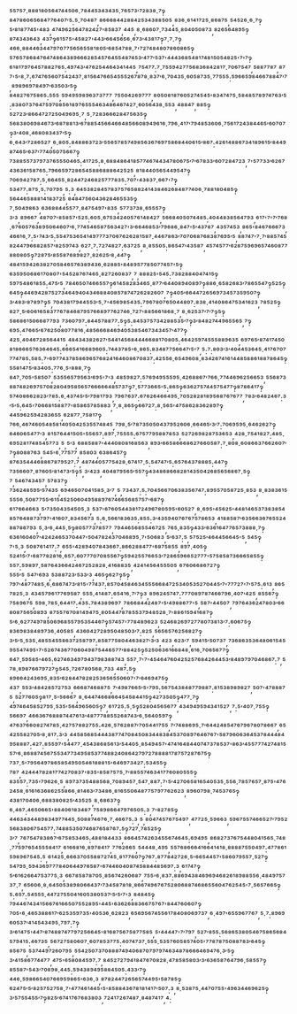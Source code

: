 ⁵⁵⁷⁵⁷·⁸⁸⁸¹⁸⁰⁵⁶⁴⁷⁴⁴⁵⁰⁶·⁷⁸⁴⁴⁵³⁴³⁴³⁵·⁷⁶⁵⁷³′⁷²⁸³⁸·⁷‽⁸⁴⁷⁸⁶⁰⁶⁵⁶⁸⁴⁷⁷⁶⁴⁰⁷′⁵:⁵·⁷⁰⁴⁸⁷,⁸⁶⁶⁶⁸⁴⁴²⁸⁸⁴²⁵³⁴³⁸⁸⁵⁰⁵,⁸³⁶·⁶¹⁴¹⁷²⁵·⁸⁶⁸⁷⁵,⁵⁴⁵²⁶·⁶·⁷‽⁵′⁸¹⁸⁷⁷⁴⁵'⁴⁸³,⁴⁷⁴⁹⁶²⁵⁶⁴⁷⁸²⁴²⁷'⁸⁵⁸³⁷,⁴⁴⁵,⁸·⁶⁸⁶⁰⁷·⁷³⁴⁴⁵·⁸⁰⁴⁰⁵⁰⁸⁷³,⁸²⁶⁵⁶⁴⁸⁹⁵‽⁸⁷⁴³⁴³⁶⁴³,⁴³⁷‽⁶¹⁵⁷⁵'⁴⁵⁸²⁷'⁴⁴³′⁶⁶⁴⁵⁶⁵⁶·⁶⁷³′⁴³⁸¹⁷‽⁷·⁷·⁷‽⁴⁶⁶·⁸⁸⁴⁴⁶³⁴⁴⁷⁹⁷⁰⁷⁷⁵⁶⁵⁶⁵⁵⁸¹⁸⁰⁵′⁶⁸⁵⁴⁷⁸⁸·⁷'⁷²⁷⁴⁸⁴⁸⁰⁷⁸⁶⁰⁸⁶⁵‽⁵⁷⁶⁵⁷⁸⁶⁸⁴⁷⁶⁴⁷⁴⁸⁶⁴³⁸⁹⁶⁶⁶²⁸⁵⁴⁵⁷⁶⁴⁵⁵⁴⁸⁷⁴⁵³′⁴⁷⁷′⁵³⁷'⁴⁴⁴³⁶⁸⁵⁴⁸¹⁷⁴⁸¹⁵⁰⁵⁴⁸²⁵'⁷'⁷‽⁶¹⁸¹⁷⁹⁷⁶⁴⁵⁷⁸⁸²⁷⁶⁵:⁴⁹⁷⁴³′⁴⁷⁶²⁵⁴⁴⁶⁴³⁴¹⁴⁴⁵,⁷⁵⁴⁷⁷:⁷·⁷⁵⁵⁹⁴²⁷⁷⁵⁶⁸³⁶⁸⁴²⁸¹⁷·⁷⁰⁶⁷⁵⁴⁷,⁵⁸⁸⁷⁷⁸⁷,⁸⁷⁷'⁵'⁸·⁷:⁶⁷⁴⁷⁶⁵⁶⁰⁷⁵⁴²⁴³⁷·⁸¹⁵⁶⁴⁷⁶⁶⁵⁴⁵⁵⁵²⁶⁷⁸⁷⁸·⁸³⁷′⁶·⁷⁰⁴³⁵·⁶⁰⁵⁸⁷³⁵·⁷⁷⁵⁵⁵:⁵⁹⁶⁶⁵⁹⁸⁴⁶⁶⁷⁸⁸⁴⁷′⁷,⁸⁹⁸⁹⁶⁹⁷⁸⁴⁹⁷′⁶³⁵⁰³′⁵‽⁸⁴⁸²⁷⁶⁷⁵⁸⁶⁵:⁵⁵⁵,⁵⁹⁴⁹⁵⁹⁸⁹⁶³⁷³⁷⁷⁷,⁷⁵⁵⁰⁴²⁶⁹⁷⁷⁷,⁸⁰⁵⁰⁸¹⁸⁷⁶⁰⁵²⁷⁴⁵⁴⁵'⁸³⁴⁷⁴⁷⁵·⁵⁸⁴⁸⁵⁷⁸⁹⁷⁴⁷⁶³′⁵:⁸³⁸⁰⁷³⁷⁶⁴⁷⁵⁹⁷⁰⁸⁵⁶¹⁸⁹⁷⁶⁵⁵⁵⁴⁶³⁴⁸⁶⁴⁶⁷⁴²⁷·⁶⁰⁵⁶⁴³⁸·⁵⁵³,⁴⁸⁸⁴⁷,⁸⁸⁵‽⁵²⁷²³′⁸⁶⁶⁴⁷²⁷²⁵⁰⁴⁹⁶⁹⁵·⁷,⁵·⁷²⁸³⁶⁶⁶²⁸⁴⁷⁵⁶³⁵‽⁵⁶⁸³⁸⁰⁶⁹⁸⁴⁶⁷³′⁶⁸⁷⁸⁸¹³′⁶⁷⁸⁸⁵⁴⁵⁶⁶⁴⁶⁶⁴⁸⁵⁶⁶⁰⁸⁹⁴⁹⁶¹⁶·⁷⁹⁶·⁴¹⁷′⁷⁹⁴⁸⁵³⁶⁰⁶·⁷⁵⁶¹⁷²⁴³⁸⁴⁴⁶⁵′⁶⁰⁷⁰⁷‽³′⁴⁰⁸·⁴⁶⁸⁰⁸³⁴³⁷′⁵‽⁶·⁶⁴³′⁷²⁸⁶⁵²⁷,⁶·⁸⁰⁵:⁸⁴⁸⁸⁶³⁷²³′⁵⁵⁶⁵⁷⁸⁵⁷⁴⁹⁸⁵⁶³⁶⁷⁶⁹⁷⁵⁸⁶⁸⁴⁴⁰⁶¹⁵′⁸⁶⁷:⁴²⁶¹⁴⁸⁸⁶⁷³⁴¹⁸⁹⁶¹⁵′⁸⁴⁴⁹⁸⁷⁴⁶⁵′⁶³⁷′⁷⁷⁴⁰⁵⁰⁷⁵⁶⁶⁷‽⁷³⁸⁸⁵⁵⁷³⁷⁹⁷³⁷⁶⁵⁵⁵⁰⁴⁶⁵:⁴¹⁷²⁵:⁸·⁶⁸⁸⁴⁸⁶⁴¹⁸⁵⁷⁷⁴⁶⁷⁴⁴³⁴⁷⁸⁰⁶⁷⁵′⁷′⁶⁷⁸³³′⁶⁰⁷²⁸⁴⁷²³,⁷'⁵⁷⁷³³′⁶²⁶⁷⁴³⁶³⁶¹⁵⁸⁷⁶⁵:⁷⁹⁶⁶⁵⁹⁷²⁸⁶⁵⁴⁵⁸⁸⁶⁸⁸⁸⁶⁴²⁵²⁵,⁸¹⁸⁴⁴⁰⁵⁶⁵⁴⁴⁹⁵⁴⁷‽⁷⁰⁶⁹⁴²⁷⁸⁷:⁵·⁶⁶⁴⁵⁵·⁸²⁴⁴⁷²⁴⁶⁸²⁵⁷⁷⁷⁸³⁵:⁷⁰⁷'⁴³⁸³⁷·⁶⁶⁷'⁷‽⁵³⁴⁷⁷:⁸⁷⁵·⁵:⁷⁰⁷⁹⁵,⁵:³,⁶⁴⁵³⁸²⁸⁴⁵⁷⁸³⁷⁵⁷⁶⁵⁸⁸²⁴¹⁴³⁸⁴⁶²⁶⁸⁴⁸⁷⁷⁴⁰⁶·⁷⁸⁸¹⁸⁰⁴⁸⁵‽⁵⁶⁴⁴⁶⁵⁸⁸⁸¹⁴¹⁸³⁷²⁵,⁸⁴⁸⁴⁷⁵⁶⁰⁴³⁶²⁸⁴⁶⁵⁵³⁵‽⁷·⁵⁰⁴⁹⁸⁶³,⁶³⁶⁸⁸⁴⁴⁵⁵⁷⁷·⁸⁴⁷⁵⁴⁹⁷'⁸³⁵,⁵⁷⁷³⁷³⁸·⁶⁵⁵⁵⁷‽³′³,⁸⁹⁶⁶⁷,⁴⁸⁷⁰⁷'⁸⁵⁸⁵⁷'⁵²⁵:⁶⁰⁵·⁶⁷⁵³⁴²⁴⁰⁵⁷⁶¹⁴⁸⁴²⁷,⁵⁶⁶⁸⁴⁰⁵⁰⁷⁴⁴⁸⁵:⁴⁰⁴⁴⁸³⁸⁵⁶⁴⁷⁹³,⁶¹⁷'⁷'⁷′⁷⁶⁸·⁶⁷⁶⁰⁵⁷⁶³⁸⁹⁵⁰⁶⁴⁶⁰⁷′⁶·⁷⁷⁴⁵⁴⁶⁵⁸⁷⁵⁶³⁴²⁷'³′⁶⁶⁴⁶⁸⁵³′⁷⁹⁶⁸⁶·⁸⁴⁷'⁵′⁴³⁷⁸⁷,⁴³⁵⁷⁴⁵³,⁸⁶⁵'⁸⁴⁶⁷⁶⁶⁶⁷³,⁴⁶⁶¹⁶·⁷:⁵'⁷⁴³′⁵:⁵⁵⁴⁷⁵³⁶⁵⁴¹⁴⁹⁷⁷⁷³⁷⁰⁶⁷⁶²⁶²⁸¹⁵⁸⁷·⁴⁴⁶⁷⁸⁶³′⁷⁰⁷⁰⁶⁸⁷⁶⁸³⁸⁷⁶⁹⁵′⁵,⁸⁸⁷⁴⁷'⁷·⁷′⁸⁸⁵⁷⁴⁵⁸²⁴⁴⁷⁹⁶⁶⁸²⁸⁵⁷′⁸²⁵⁹⁷⁴³,⁶²⁷·⁷:⁷²⁷⁴⁸²⁷:⁶³⁷²⁵,⁸·⁸⁵⁵⁰⁵:⁸⁶⁵⁴⁷′⁴³⁵⁸⁷,⁴⁵⁷⁴⁵⁷⁷′⁶²⁸⁷⁵⁹⁶⁹⁶⁵⁷⁴⁶⁰⁸⁷⁷⁸⁸⁰⁸⁰⁵‽⁷²⁸⁷⁵′⁸⁵⁵⁸⁷⁶⁸⁹⁸²⁷·⁸²⁶²⁵′⁸·⁴⁴⁷‽⁴⁸⁴¹⁵⁹⁴²⁶³⁸²⁷⁰⁵⁸⁴⁶⁵⁷⁶³⁸⁹⁴³⁶·⁶²⁸⁸⁵'⁸⁴⁸⁹⁵⁷⁷⁸⁵⁰⁷⁷⁴⁵⁷'⁵‽⁶³⁵⁹⁵⁰⁶⁸⁶¹⁷⁰⁸⁰⁷'⁵⁴⁵²⁸⁷⁶⁷⁴⁶⁵·⁸²⁷²⁶⁰⁸³⁷,⁷,⁸⁸⁸²⁵'⁵⁴⁵:⁷³⁸²⁸⁸⁴⁰⁴⁷⁴¹⁵‽⁵⁹⁷⁵⁴⁸⁶¹⁸⁵⁵:⁴⁷⁵′⁵,⁷⁸⁴⁶⁵⁰⁷⁴⁶⁶⁵⁵⁷‽⁶¹⁴⁵⁸²⁸³⁴⁶⁵·⁸⁷⁷′⁶⁴⁴⁰⁸⁹⁴⁰⁸⁹⁷‽⁸⁸⁶·⁶⁵⁸²⁶⁸³′⁷⁸⁶⁵⁵⁴⁷‽⁵²⁵‽⁶⁴⁵‽⁴⁴⁶⁹⁴²⁸⁷⁵²⁷³⁴⁶⁴⁹⁴⁰⁴³⁴⁶⁸⁸⁴⁰⁸⁵⁷⁸⁷⁴⁷²⁶²⁸²⁶⁰⁷,⁷‽⁴⁰⁵′⁶⁶⁴⁴⁷²⁶⁵⁶⁹⁷³⁴⁵⁷³⁵⁹⁵⁰⁷‽³′⁴⁸³′⁸⁷⁸⁹⁷‽⁵,⁷⁰⁴³⁸¹⁷⁹⁴⁴⁵⁵³′⁵·⁷'⁴⁵⁶⁹⁸⁵⁴³⁵:⁷⁹⁶⁷⁸⁰⁷⁶⁵⁰⁴⁴⁸⁰⁷:⁸³⁸·⁴¹⁴⁰⁸⁶⁴⁷⁵³⁴¹⁶²³,⁷⁸⁵²⁵‽⁸²⁷·⁵′⁶⁰⁶¹⁶⁵⁸³⁷⁷⁶⁷⁸⁴⁶⁸⁷⁹⁵⁷⁶⁶⁸⁹⁷⁷⁶²⁷⁴⁶·⁷²⁷'⁸⁸⁵⁶⁶¹⁸⁶⁸·⁷,⁸·⁶²⁵³⁷′⁷′⁷‽⁵‽⁵⁸⁶⁸⁶¹⁵⁰⁶⁶⁸⁷⁷⁹³,⁷³⁶⁰⁷⁹⁷:⁸⁴⁴⁵⁷⁸⁸⁷⁷:⁵‽⁵:⁸⁴⁵³⁷⁵⁷³⁴²⁸⁸⁵³⁵′⁷‽³′⁸⁴⁸²⁷⁴⁴⁹⁶⁵⁵⁶⁵,⁷‽⁶⁹⁵:⁴⁷⁶⁶⁵′⁶⁷⁶²⁵⁰⁸⁰⁷⁷⁸¹⁶·⁴⁸⁵⁶⁶⁶⁸⁴⁶⁹⁴⁰⁵³⁸⁵⁴⁶⁷³⁴³⁴⁵⁷′⁴⁷⁷‽⁴²⁵·⁴⁰⁴⁶⁷²⁸⁵⁶⁴⁴¹⁵,⁴⁸⁴³⁴³⁸²⁶²⁷′⁵⁴⁴¹⁴⁵⁶⁸⁴⁴⁴⁶⁶⁸⁸¹⁷⁰⁸⁰⁵:⁴⁶⁴²⁵⁹⁷⁴⁵⁵⁵⁸⁸⁹⁶³⁵,⁶⁹⁷⁶⁵′⁸⁷⁴¹⁷⁴⁵⁰⁸¹⁸⁶⁶⁶⁵⁷⁶³⁶⁴⁶⁴⁵:⁶⁶⁶⁵⁴¹⁶⁶⁸⁹⁶⁰⁵:⁷⁴⁴³⁷⁸⁵'⁶·⁸⁶⁵:⁸³⁴⁸⁷⁷⁵⁶⁶⁴⁷′⁵'⁷,⁵:⁷:⁸⁰³′³′⁴⁰⁴⁴⁵³⁶⁴⁵·⁴¹⁷⁶⁷⁰⁷⁷⁷⁴⁷⁸⁵:⁵⁸⁵:⁷'⁶⁹⁷⁷⁴³⁷⁸⁵⁸⁶⁹⁶⁵⁷⁶⁸²⁴¹⁶⁴⁶⁰⁸⁶⁷⁰⁸³⁷:⁴²⁵⁵⁶·⁶⁵⁴⁹⁶⁰⁸·⁸³⁴²⁶⁷⁴¹⁶¹⁴⁴⁸⁵⁸⁸⁶¹⁸⁸⁷⁸⁶⁴⁵‽⁵⁵⁸¹⁴⁷⁵′⁸³⁴⁰⁵:⁷⁷⁶·⁵'⁸⁸⁸·⁷‽⁸⁴⁷·⁷⁰⁵'⁵⁸⁵⁰⁷,⁵³⁵⁵⁶⁵⁷⁹⁵⁶³′⁶⁹⁵'⁷'³,⁴⁸⁵⁹⁸²⁷:⁵⁷⁶⁹⁴⁹⁵⁵⁵⁹⁵·⁴²⁶⁸⁸⁶⁷′⁷⁶⁶·⁷⁷⁴⁴⁶⁹⁶²⁵⁶⁶⁵³,⁵⁵⁶⁸⁷³⁸⁸⁷⁴⁸²⁶⁹⁷⁵⁷⁰⁸²⁸⁰⁴⁹⁵⁸⁵⁶⁵⁷⁶⁶⁶⁶⁶⁴⁸⁵⁷³⁷‽⁷·⁵⁷⁷³⁶⁶⁵'⁵:⁸⁶⁵‽⁶³⁶²⁷⁵⁷⁴⁴⁵⁷⁵⁴⁷⁷‽⁸⁷⁸⁶⁴¹⁷‽⁵⁷⁴⁰⁸⁶⁶²⁸²³′⁷⁸⁵:⁶·⁴³⁷⁴⁵′⁵′⁷⁹⁸¹⁷⁹³,⁷⁹⁶⁷⁶³⁷:⁶⁷⁶²⁶⁴⁶⁶⁴⁹⁵·⁷⁰⁵²⁸²⁸¹⁸⁹⁵⁶⁸⁷⁶⁷⁶⁷⁷,⁷⁸³′⁶⁴⁸²⁴⁶⁷:³′⁵′⁵:⁶⁴⁵'⁷⁰⁶⁶⁸¹⁵⁸⁸⁷⁷'⁸⁵⁸⁶⁵⁷⁸⁵⁸⁸³,⁷·⁸·⁸⁶⁵‽⁶⁶⁷²⁷:⁸·⁵⁶⁵'⁴⁷⁵⁸⁶²⁸³⁶²⁸⁹⁷‽⁴⁴⁵⁹⁶²⁵⁹⁴²⁸³⁶⁵⁵,⁶²⁸⁷⁷·⁷⁵⁸¹⁷‽⁷⁶⁶·⁴⁶⁷⁴⁶⁰⁵⁴⁸⁵⁸¹⁴⁰⁵⁰⁴²⁵³⁵⁵⁷⁴⁸⁴⁵,⁷⁹⁸·⁵′⁷⁸⁷³⁵⁰⁵⁰⁴³⁷⁹⁵²⁶⁰⁶·⁶⁶⁴⁶⁵′³′⁷:⁷⁰⁶⁹⁵⁹⁵·⁶⁴⁶²⁶²⁷‽⁶⁴⁶⁰⁶⁵⁴⁷⁷′³,⁸¹⁵⁷⁶⁴⁴¹⁵⁰⁵'⁵⁵⁶⁵⁷:⁸⁹⁷·⁷⁵⁵⁵⁵:⁶⁷⁵⁷⁷⁹⁵⁸⁸⁷⁸⁵³,⁵²⁷²⁶⁹⁸²⁸⁷⁵³⁶⁵³,⁴²⁸·⁷⁵⁴¹⁸²⁷:⁴⁸⁵·⁶⁹⁵²⁸¹⁷⁴⁸⁵⁴⁵⁷⁷³,⁵,⁵′³,⁶⁸⁸⁵⁸⁸⁷'⁴⁴⁴⁰⁸⁰⁸¹⁶⁸⁵⁶³,⁸⁹³′⁶⁶⁵⁸⁶⁶⁶⁸⁶²⁷⁶⁶⁰⁵⁸⁷:⁷·⁸⁰⁸·⁶⁰⁸⁶⁶³⁷⁶⁶²⁶⁰⁷′⁷‽⁸⁰⁸⁸⁷⁶³,⁵⁴⁵'⁶·⁷⁷⁵⁷⁷,⁸⁵⁸⁰³,⁶³⁸⁶⁴⁵⁷‽⁸⁷⁶³⁵⁴⁴⁴⁶⁸⁸⁶⁷⁸⁷⁹⁵²⁷:⁷,⁴⁸⁷⁴⁴⁰⁵⁷⁷⁵⁴²⁸·⁶⁷⁴¹⁷·⁵:⁵⁴⁷⁴⁷′⁵:⁶⁵⁷⁶⁴³⁷⁸⁸⁸⁵:⁴⁴⁷‽⁷³⁵⁶⁶⁰⁷·⁸⁷⁶⁰⁵′⁸¹⁴⁷³′⁵‽⁵,³′⁴²³,⁴⁰⁴⁸⁷⁹⁵⁶⁵′⁵⁵⁷‽⁴³⁴⁸⁶⁸⁶⁶⁸²⁸¹⁴³⁵⁰⁴²⁶⁸⁵⁶⁵⁶⁸⁶⁷·⁵‽⁷,⁵⁴⁶⁷⁴³⁴⁵⁷,⁵⁷⁸³⁷‽⁷³⁶²⁴⁸⁵⁹⁵′⁵⁷⁴³⁵,⁶⁹⁴⁶⁵⁰⁷⁰⁴¹⁵⁸⁵·³′⁷,⁵,⁷³⁴³⁷:⁵:⁷⁰⁴⁵⁶⁶⁷⁰⁶³⁸³⁵⁶⁷⁴⁷:⁸⁹⁵⁵⁷⁰⁵⁸⁷²⁵·⁸⁵³,⁸·⁸³⁸³⁶¹⁵⁵⁵⁵⁶·⁵⁰⁸⁷⁷⁵⁵′⁶¹⁵⁴⁵²⁵⁰⁶⁰⁴⁹⁵⁸⁸⁹⁷⁶⁷⁴⁶⁶⁵⁶⁸⁵⁷⁵⁷'⁶⁸⁷‽⁶¹⁷⁶⁶⁴⁶⁶³,⁵′⁷³⁵⁰⁴³⁵⁴⁵⁰⁵·³,⁵³⁷'⁶⁷⁶⁰⁵⁴⁴³⁸¹⁷²⁴⁹⁶⁷⁸⁰⁵⁹⁵'⁶⁰⁵²⁷,⁸·⁶⁹⁵'⁴⁵⁶²⁵'⁴⁴⁸¹⁴⁶⁵³⁷³⁸³⁸⁵⁴⁸⁵⁷⁶⁴⁸⁸⁷³⁷⁹⁷'⁴¹⁶⁰⁷·⁸³⁴⁵⁶⁷³,⁵:⁶·⁵⁶⁶¹⁸³⁶³⁵:⁸⁵⁵:³′⁴³⁵⁹⁴⁰⁷⁶⁷⁶⁷⁵⁷⁸⁶⁵³,⁴¹⁸⁸⁵⁸⁷′⁶³⁵⁶⁶³⁶⁷⁶⁵⁵²⁴⁸⁸⁷⁸⁶⁷⁹³,⁵·³′⁶·⁴⁴⁵·⁵‽⁸⁰⁵⁷⁷³⁷⁸⁵⁷⁷,⁷⁹⁴⁴⁶⁵⁶⁸⁵⁵⁴⁶⁷²⁵,⁷⁶⁵·⁸³⁵‽⁴³³′⁶³⁶¹⁶⁴⁷⁷⁶⁵⁷³⁸⁸⁸·⁷‽⁶³⁶¹⁶⁰⁴⁰⁷′⁴²⁴²⁴⁶⁵³⁷⁰⁴⁴⁷'⁵⁰⁴⁷⁸²⁴³⁷⁰⁴⁶⁸⁹⁵·⁷'⁵⁰⁶⁸³,⁵′⁶³⁷:⁵,⁵⁷⁵²⁵′⁴⁶⁴⁴⁵⁶⁶⁴⁵'⁵,⁵⁴⁵‽⁷'⁵·³,⁵⁰⁸⁷⁶¹⁴¹⁷:⁷,⁶⁵⁵'⁴²⁸⁹⁴⁰⁷⁸⁴³⁶⁶⁷:⁸⁶⁶²⁸⁸⁴⁷⁷'⁶⁸⁷⁵⁸⁵⁵,⁸⁹⁷·⁴⁰⁵‽⁵²⁴¹⁵′⁷'⁶⁸⁷⁷⁸²⁸¹⁶·⁶⁵⁷:⁶⁰⁷⁷⁷⁰⁷⁰⁸⁵⁵⁶⁷‽⁵⁹⁴²⁵⁵⁷⁶⁶⁵³′⁷²⁸⁶⁵⁹⁶⁶⁵²⁷⁷⁷'⁵⁷⁵⁸⁵⁸⁷³⁶⁶⁶⁵⁸⁵⁵‽⁵⁵⁷:⁵⁹⁸⁹⁷·⁵⁸⁷⁶⁴³⁶⁶⁴²⁴⁶⁷²⁵²⁸²⁸·⁴¹⁶⁸⁸³⁵,⁴²⁴¹⁴⁵⁶⁴⁵⁵⁵⁰⁵,⁶⁷⁶⁰⁶⁶⁸⁶⁷²⁷‽⁵⁵⁵′⁵,⁵⁴⁷′⁶⁹³,⁵³⁸⁸⁷²³′⁵³³′³,⁴⁶⁵‽⁶²⁷‽⁵‽⁷⁹⁷′⁴⁸⁷⁷⁴⁸⁵·⁶·⁶⁸⁶⁷⁴⁷³′⁸¹⁵'⁷⁷⁴³⁷:⁸⁵⁷⁰⁴⁵⁸⁴⁶³⁴⁵⁵⁵⁶⁶⁸⁴⁷²⁵³⁴⁰⁵³⁵²⁷⁰⁴⁴⁵′⁷'⁷⁷⁷²⁷'⁷′⁵⁷⁵:⁶¹³,⁸⁶⁵⁷⁸²⁵·³,⁴³⁴⁵⁷⁹⁶¹⁷⁷⁶⁹⁵⁸⁷,⁵⁵⁵·⁴¹⁴⁸⁷:⁶⁵⁴¹⁶·⁷′⁷‽³,⁸⁹⁶²⁴⁵⁷⁴⁷:⁷⁷⁷⁰⁸⁹⁷⁸⁷⁴⁶⁶⁷⁹⁶·⁴⁰⁷′⁴²⁵,⁸⁵⁵⁶⁷‽⁷⁵⁸⁹⁶⁷⁵,⁵⁹⁸·⁷⁸⁵·⁶⁴⁴¹⁷:⁴³⁵:⁷⁸⁴³⁸⁹⁶⁹⁷,⁷⁸⁶⁶⁸⁴⁴²⁴⁸⁷'⁵′⁴⁹⁸⁸⁶⁷⁷'⁵,⁵⁸⁷'⁴⁴⁵⁰⁷,⁷⁹⁷⁶⁴³⁶²⁴⁷⁸⁰³′⁶⁶⁸⁰⁸⁷⁵⁶⁵⁰⁸⁹³,⁸⁷⁵⁵⁷⁶⁷⁰⁸¹⁴⁹⁴⁷⁵·⁸⁰⁵⁴⁴⁷⁸⁷⁸⁵⁵³⁷⁹⁴⁸⁵²⁸·⁷'⁸⁸⁶¹⁵⁹⁴¹⁶⁸⁷‽⁵′⁶·⁶²⁷⁷⁴⁹⁷⁸⁵⁰⁶⁹⁶⁸⁵⁵⁷⁹⁵³⁵⁴⁴⁶⁷‽⁵⁷⁴⁵⁷'⁷⁷⁸⁴⁸⁹⁶²³,⁵²⁴⁶⁸²⁶⁹⁷²⁷⁷⁸⁰⁷³⁸¹³′⁷:⁶⁰⁶⁷⁵‽⁸³⁶⁹⁸³⁸⁴⁸⁹⁷³⁶·⁴⁰⁵⁸⁵,⁴³⁶⁰⁴²⁷²⁸⁹⁵⁰⁴⁸⁵⁰³′⁷:⁸²⁵,⁵⁶⁵⁶⁵⁷⁶²⁵⁶⁸²⁷‽³′⁵′⁵·⁵³⁵·⁴⁸⁵⁵⁴⁵⁵⁸⁶³⁷²⁵⁸⁷⁹⁷:⁸⁵⁸⁷⁷⁵⁸⁰⁴⁴⁶³⁸²⁷′³′³,⁴²³,⁶²³′⁷,⁵⁹⁴¹⁵′⁵⁰⁷³⁷,⁷³⁶⁸⁶³⁵³⁶⁴⁸⁰⁶¹⁵⁴⁵⁹⁵⁵⁴⁷⁴⁹⁵'⁷'⁵²⁶⁷⁴³⁶⁷⁷⁰⁶⁰⁴⁹⁸⁷⁵⁴⁴⁶⁵⁷⁷′⁸⁸⁴²⁵‽⁵²⁵⁰⁶³⁶¹⁶⁶⁸⁴⁸·⁶¹⁶·⁷⁰⁶⁵⁶⁷⁷‽⁶⁴⁷·⁵⁹⁵⁸⁵'⁴⁶⁵:⁶²⁷⁴⁶³⁴⁹⁷⁹⁴³⁷⁹⁸³⁸⁸⁷⁴³,⁵⁵⁷·⁷'⁷'⁴⁵⁴⁶⁴⁷⁶⁰⁴²⁵²⁵⁷⁶⁸⁴²⁶⁴⁴⁵³′⁸⁴⁸⁹⁷⁹⁷⁰⁴⁶⁸⁶⁷:⁷,⁵⁷⁸·⁸⁹⁸⁷⁶⁶⁷⁹⁷²⁷‽⁵⁴⁵·⁷²⁶⁷⁸⁰⁵⁶⁸·⁷³³,⁴⁸⁷:⁵‽⁸⁹⁶⁶⁴²⁴³⁶⁹⁵·⁸³⁵′⁶²⁸⁴⁴⁷⁸²⁸²⁵³⁶⁵⁶⁵⁵⁰⁶⁰⁷'⁷′⁶⁴⁶⁹⁴⁷⁵‽⁴³⁷,⁵⁵³′⁴⁸⁴²⁸⁵⁷²⁷⁵³,⁶⁶⁶⁸⁷⁴⁶⁸⁸⁷⁵,⁷′⁴⁹⁸⁷⁶⁶⁵′⁵'⁷⁹⁵:⁵⁶⁷⁵⁴³⁸⁴⁸⁷⁷⁹⁸⁸⁷:⁸¹⁵³⁸⁹⁸⁹⁸²⁷,⁵⁰⁷'⁴⁷⁸⁸⁸⁷⁵,⁵²⁷⁷⁶⁰⁵‽⁸¹⁷·⁵'⁵⁶⁶⁶⁷,⁸·⁶⁴⁴⁷⁴⁶⁶⁸⁶⁶⁴⁵⁴⁵⁸⁴⁴¹⁵‽⁴²⁷³⁵⁰⁵‽⁴⁷⁷·⁷‽⁴⁹⁷⁴⁶⁴⁵⁸⁵²⁷⁹⁵·⁵³⁵'⁵⁶⁴⁹⁶⁵⁶⁰⁵‽⁷,⁶¹⁷²⁵:⁵·⁵‽⁵²⁸⁰⁴⁵⁶⁵⁶⁷⁷,⁴³⁴⁹⁴⁹⁵⁹⁴³⁴¹⁵²⁷,⁷:⁵'⁴⁰⁷·⁷⁵⁵‽⁵⁶⁶⁹⁷,⁴⁶⁶³⁶⁷⁶⁸⁸⁸⁷⁴⁴⁷⁶¹³′⁴⁸⁷⁷⁷⁸⁸⁵⁵²⁶⁸⁷⁴³′⁶·⁵⁶⁴⁰⁵⁹⁷‽⁴⁷⁶³⁷⁶⁶⁰⁸²⁷⁴⁷⁸⁵·⁴²⁷⁵⁷⁸⁸²⁷⁵⁵:⁴²⁶·⁵⁷⁶²⁸⁸⁷′⁷⁰⁵⁴⁴¹⁷⁵⁵,⁷′⁷⁴⁸⁸⁶⁹⁵·⁷′⁶⁴⁴²⁴⁸⁵⁴⁷⁶⁷⁹⁶⁷⁸⁰⁷⁸⁶⁶⁷,⁶⁵⁴²⁵⁵⁸²⁷⁰⁵′⁸·⁸¹⁷:³′³,⁴⁴⁵⁸⁵⁶⁸⁵⁴⁴⁴³⁸⁷⁷⁴⁷⁰⁸⁴⁵⁰⁸³⁴⁴⁸³⁸⁴⁵³⁷⁰⁸⁹⁷⁶⁴⁶⁷⁶⁷'⁵⁸⁷⁹⁶⁰⁶³⁶⁴⁵³⁷⁸⁴⁴⁴⁸⁴⁹⁵⁸⁸⁸⁷:⁴²⁷:⁸⁵⁵⁹⁷'⁵⁴⁴⁷⁷·⁴⁵⁴³⁸⁶⁸⁵⁶¹³′⁵⁴⁴⁰⁵·⁸⁵⁴⁹⁴⁵⁷'⁴⁷⁴¹⁶⁴⁸⁴⁴⁰⁷⁴⁷³⁷⁸⁵³⁷'⁸⁶³′⁴⁵⁵⁷⁷⁷⁴²⁷⁴⁸¹⁵⁵⁷′⁶·⁸⁶⁸⁸⁷⁴⁵⁶⁷⁵⁵³⁴⁷⁷³⁴⁹⁵⁸⁵³⁷⁷⁴⁸⁸²⁴⁰⁸⁶⁴²⁷⁹⁷²⁷⁸⁸⁸⁸¹⁷⁸⁷⁵⁷²⁸⁷⁶⁷⁵‽⁷³⁷·⁵'⁷⁹⁵⁶⁴⁹⁷⁸⁶⁵⁸⁵⁴⁹⁵⁰⁵⁴⁶¹⁸⁸⁸¹⁵'⁶⁴⁶⁹⁷³⁴²⁷:⁵³⁴⁵⁵‽⁷⁸⁷,⁴²⁴⁴⁴⁷⁸²⁸¹⁷⁷⁴²⁷⁰⁸³⁷'⁸³⁵'⁸⁵⁸⁷⁵⁷⁵·⁷′⁸⁸⁵⁵⁷⁴⁶³⁴¹⁷⁷⁶⁰⁸⁰⁵⁵⁵‽⁸³⁵⁵⁷:⁷³⁵'⁷⁹⁶²⁶·⁵,⁸⁹⁷³⁷³⁵⁴⁸⁸⁵⁶⁸·⁷⁰⁸⁹⁴⁵⁷·⁵⁴⁷·⁸⁸⁷:⁷'⁵′⁴²⁷⁰⁶⁵⁸¹⁶⁵⁴⁰⁵³⁵·⁵⁵⁶·⁷⁸⁵⁷⁶⁵⁷·⁸⁷⁵'⁴⁷⁶²⁴⁵⁸·⁶¹⁶¹⁶³⁶⁸⁶²⁵⁵⁸⁶⁶·⁸¹⁴⁶³′⁷³⁴⁸⁶·⁸¹⁶⁵⁵⁰⁶⁴⁸⁷⁷⁵⁷⁹⁷⁷⁶²⁶²³,⁸⁹⁶⁰⁷⁹⁸·⁷⁴⁵³⁷⁶⁵‽⁴³⁸¹⁷⁰⁴⁰⁶·⁶⁸⁸³⁸⁰⁸²⁵′⁴³⁵²⁵,⁸·⁶⁸⁶³⁷‽⁶·⁴⁶⁷:⁴⁶⁵⁰⁶⁶⁵'⁸⁸⁴⁰⁶¹⁸³⁴⁸⁷,⁷⁵⁸⁹⁸⁶⁶⁴⁷⁹⁷⁶⁵⁰⁵:³,⁷'⁸²⁷⁸⁵‽⁴⁴⁶³⁴³⁴⁴⁸⁹⁸³⁴⁹⁷⁷⁴⁴⁵·⁵⁰⁸⁸⁷⁴⁶⁷⁶·⁷·⁴⁶⁶⁷⁵:³,⁵,⁸⁰⁴⁷⁴⁵⁷⁶⁷⁵⁴⁹⁷,⁴⁷⁷²⁵·⁵⁹⁶⁶³,⁵⁹⁶⁷⁵⁵⁷⁴⁶⁶⁵²⁷′⁷⁹⁵²⁵⁶⁸³⁸⁰⁶⁷⁵⁴⁵⁷⁷:⁷⁴⁸⁸⁵³⁵⁰⁷⁴⁶⁸⁷⁶⁵⁸⁷⁶⁷:⁵‽⁷²⁷·⁷⁸⁵²⁵‽³′⁷,⁷⁶⁷⁵⁴⁷⁸³⁸⁶⁷′⁶⁷⁵⁸⁵³⁴⁶⁵:⁴⁸⁸¹⁸⁴⁴³³,⁸⁶⁶⁴⁵⁷⁴²⁶³⁴⁵⁵⁶⁷⁴⁶⁴⁵:⁶⁹⁴⁹⁵,⁸⁶⁸²⁷³⁷⁶⁷⁵⁴⁴⁸⁰⁴¹⁵⁶⁵·⁷⁴⁸·⁷⁷⁵⁹⁷⁶⁵⁴⁵⁵⁵⁸⁴¹⁷,⁶¹⁶⁶⁸¹⁶·⁸⁹⁷⁸⁴¹⁷,⁷⁷⁶²⁶⁶⁵,⁵⁴⁴⁴⁸·⁴⁹⁵,⁵⁵⁷⁶⁸⁶⁶⁶⁴¹⁶⁶⁴¹⁴¹⁸·⁸⁸⁸⁸⁷⁵⁵⁰⁴⁹⁷:⁴⁷⁷⁸⁶¹⁵⁹⁸⁹⁶⁷⁵⁴⁵:⁵,⁶¹⁴²⁵·⁶⁶⁶³⁷⁰⁵⁵⁸⁸⁷²⁷⁴⁵·⁸¹⁷⁷⁶⁰⁷‽⁷⁶⁷:⁸⁷⁷⁸⁴²⁷²⁶·⁵'⁶⁶⁵⁴⁴⁵⁷'⁵⁸⁶⁰⁷⁹⁵⁵⁷·⁵²⁷‽⁵⁴⁷⁹⁵·⁵⁹⁴³⁶⁹⁷⁷⁷⁸⁴⁰⁶⁴⁴⁹⁷⁶⁵⁸⁷'⁶⁷⁴⁴⁶⁰⁴⁰⁸⁷⁴⁵⁸⁸⁴⁴⁸⁵⁶⁹⁷:³,⁶¹⁷⁴⁷‽⁵′⁶¹⁶²⁶⁶⁴⁷⁵³⁷⁷⁵·³,⁶⁶⁷⁸⁵⁸⁷⁸⁷⁰⁵·⁸⁵⁶⁷⁴²⁶⁰⁶⁸⁷,⁷⁵⁵'⁶·⁸³⁷:⁸⁸⁶⁹⁴³⁸⁴⁶⁹⁶⁹⁴⁶⁸²⁶¹⁸⁹⁸⁸⁵⁵⁶·⁴⁸⁴⁹⁷⁵⁷³⁷·⁷,⁶⁵⁶⁰⁶·⁸·⁶⁴⁵⁰⁵³⁸⁹⁸⁰⁶⁶⁴³⁷′⁷³⁴⁵⁸⁷⁸¹⁸·⁸⁶⁶⁷⁴⁹⁶⁷⁶⁷⁵²⁸⁰⁶⁸⁸⁷⁴⁶⁸⁶⁵⁵⁶⁰⁴⁷⁶²⁵⁴⁵'⁷·⁵⁶⁵⁷⁶⁶⁵‽⁵:⁶⁵⁷:⁵⁴⁵⁵⁵·⁴⁴⁷²⁷⁵⁵⁰⁴¹⁶⁰⁵³⁸⁰⁵³⁷′⁵′⁵′⁷'³,⁸⁴⁸⁴⁵‽⁷⁹⁴⁴⁶⁷⁴³⁴¹⁵⁶⁶⁷⁶¹⁶⁶⁵⁰⁷⁵⁵²⁸⁹⁵'⁴⁴⁵'⁶³⁶²⁶⁸⁸³⁶⁶⁷⁵⁷⁶⁷'⁸⁴⁴⁷⁶⁰⁶⁰⁷‽⁷⁰⁵'⁶·⁴⁶⁵³⁸⁸⁶¹⁷′⁶²⁵³⁵⁹⁷³⁵'⁴⁰⁵³⁶·⁶²⁸²³,⁶⁵⁶⁹⁵⁶⁷⁴⁵⁵⁶¹⁷⁸⁴⁰⁸⁰⁶⁹⁷³⁷,⁶·⁴⁹⁷'⁶⁵⁵⁹⁶⁷⁷⁶⁷,⁵·⁷:⁸⁹⁶⁹⁶⁰⁵³⁷′⁴¹⁴⁵⁴³⁴⁹⁵·⁷⁹⁷:⁷‽³′⁶¹⁴⁷⁵'⁴⁴⁷′⁸⁷⁴⁸⁸⁷⁴⁷⁷⁹⁷²⁵⁶⁶⁴⁵'⁸¹⁶⁸⁷⁵⁶⁷⁵⁸⁷⁷⁵⁸⁵,⁵'⁴⁴⁴⁴⁷'⁷′⁷⁹⁷,⁵²⁷′⁸⁵⁵:⁵⁶⁸⁶⁵³⁸⁰⁵⁴⁶⁷⁵⁸⁶⁵⁶⁸⁴⁵⁷⁹⁴¹⁵:⁴⁶⁷³⁵,⁵⁶⁷²⁷⁵⁸⁰⁶⁰⁷·⁶⁰⁷⁸⁵³⁷⁷⁵:⁴⁰⁷⁴⁷³⁷·⁵⁵⁵·⁵³⁵⁷⁶⁰⁵⁸⁵⁷⁴⁰⁵'⁷⁷⁸⁷⁸⁷⁵⁰⁸⁸⁷⁸³′⁶⁴⁵‽⁸⁵⁶⁷⁵,⁵³⁷⁴⁴⁹⁷²⁶⁰⁷⁹⁵,⁵⁵⁴²⁵⁰⁷³⁷⁰⁸⁸⁸⁷⁴⁹⁴⁰⁶⁸⁷⁰⁷⁹⁷⁹⁷⁴⁶³⁴⁸⁷⁸⁶⁶⁶⁴⁶⁹⁴⁷⁶·³′⁵‽³′⁴¹⁵⁸⁶⁷⁷⁴⁴⁷⁷,⁴⁷⁵'⁶⁵⁸⁰⁸⁴⁵⁹⁷:⁷,⁸⁴⁵²⁷²⁷⁹⁴¹⁸⁴⁷⁶⁷⁰⁸²⁸·⁴⁷⁸⁵⁸⁵⁸⁰³′³′⁶³⁶⁵⁸⁷⁶⁴⁷⁹⁶·⁵⁸⁵⁵⁷‽⁸⁵⁵⁸⁷'⁵⁴³′⁷⁰⁸⁹⁸·⁴⁴⁵:⁵⁹⁴³⁸⁹⁴⁹⁵⁸⁸⁴⁵⁰⁵:⁴³³′⁷‽⁴⁴⁶·⁵⁹⁸⁶⁶⁵⁴⁰⁷⁶⁶⁹⁵⁹⁸⁶⁵'⁶³⁶·³,⁸⁷⁸²⁴⁴⁷²⁶⁵⁶⁵⁷⁴⁴⁹⁵'⁵⁸⁷⁸⁵‽⁶²⁴⁷⁵′⁵′⁸²⁵⁷⁵²⁷⁵⁸·⁷'⁴⁷⁷⁴⁶¹⁴⁴⁵'⁵'⁸⁵⁸⁸⁴³⁶⁷⁸¹⁸¹⁴¹⁷′⁵⁰⁷:³,⁸·⁵³⁸⁷⁵·⁴⁴⁷⁰⁷⁵⁵'⁴⁹⁶³⁴⁴⁶⁹⁶²⁵‽³′⁵⁷⁵⁵⁴⁵⁵′⁷‽⁸²⁵′⁶⁷⁴¹⁷⁶⁷⁶⁸³⁸⁰³,⁷²⁴¹⁷²⁶⁷⁴⁸⁷·⁸⁴⁸⁷⁴¹⁷,⁴:
